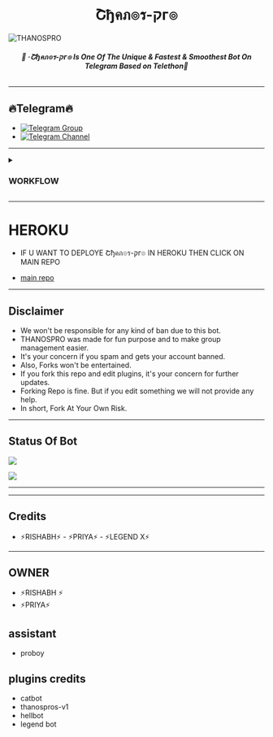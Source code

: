 <h1 align="center">
<b> Շђคภ๏ร-קг๏ </b>
</h1>

![THANOSPRO](https://user-images.githubusercontent.com/94896142/156706265-82c519db-5944-4db5-b51c-b3ab9e1c80b7.jpg)

<h6 align="center">
  <b>💞 ·Շђคภ๏ร-קг๏ Is One Of The Unique & Fastest & Smoothest Bot On Telegram Based on Telethon💞</b>
</h6>

---------

## 🔥Telegram🔥
- [![Telegram Group](https://img.shields.io/badge/Telegram-Group-red)](https://t.me/thanospros)
- [![Telegram Channel](https://img.shields.io/badge/Telegram-Channel-red)](https://t.me/thanos_pro)

------
<details>

<summary><h3>WORKFLOW</h3></summary>

[Import](https://github.com/new/import) 

- CLICK ON IMPORT AND IMPORT THIS REPOSITORY
- AND FILL CONFIG.PY 
- AND NOW DEPLOYE IN YOUR THANOS KALI LINUX SERVER
- KALI LINUX SERVER [REPO](https://github.com/Gandi098/thanos-kali)
</details>

---
# HEROKU 
 - IF U WANT TO DEPLOYE Շђคภ๏ร-קг๏ IN HEROKU THEN CLICK ON MAIN REPO

- [main repo](https://github.com/thanosuser/THANOS-PROS)

------
## Disclaimer
- We won't be responsible for any kind of ban due to this bot.
- THANOSPRO was made for fun purpose and to make group management easier.
- It's your concern if you spam and gets your account banned.
- Also, Forks won't be entertained.
- If you fork this repo and edit plugins, it's your concern for further updates.
- Forking Repo is fine. But if you edit something we will not provide any help.
- In short, Fork At Your Own Risk.

------
## Status Of Bot 
<p align="left">
    <a href="https://github.com/thanosuser/THANOS-PROS/network/members"><img src="https://img.shields.io/github/forks/thanosuser/thanos-pros?label=Forks&logoColor=red&style=social"></a><p align="left"><a href="https://github.com/thanosuser/THANOS-PROS/stargazers"><img src="https://img.shields.io/github/stars/thanosuser/THANOS-PROS?logoColor=Blue&style=social"></a><p align="left"><a href="https://github.com/thanosuser/THANOS-PROS"></a><p align="left"><a href="https://github.com/thanosuser/THANOS-PROS?"></a>

------


------
## Credits


- ⚡RISHABH⚡ - ⚡PRIYA⚡ - ⚡LEGEND X⚡

------
## OWNER 
- ⚡RISHABH ⚡
- ⚡PRIYA⚡

## assistant 
- proboy

## plugins credits
- catbot
- thanospros-v1
- hellbot
- legend bot

